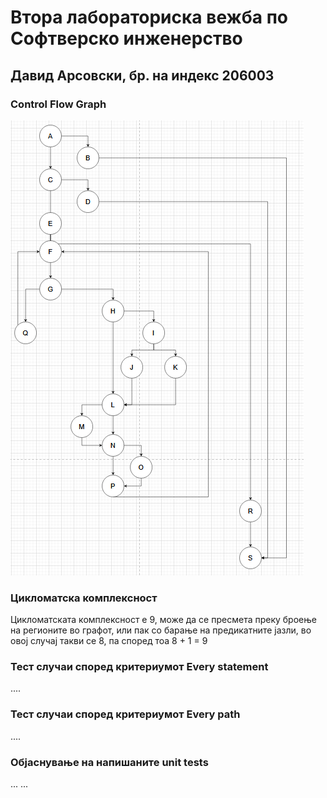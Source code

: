 # Втора лабораториска вежба по Софтверско инженерство

## Давид Арсовски, бр. на индекс 206003


###  Control Flow Graph

![Control Flow Graph](https://github.com/arsovskii/SI_2022_lab2_206003/blob/master/image.png)

### Цикломатска комплексност

Цикломатската комплексност е 9, може да се пресмета преку броење на регионите во графот, или пак со барање на предикатните јазли, во овој случај такви се 8, па според тоа 8 + 1 = 9

### Тест случаи според критериумот  Every statement 

....

### Тест случаи според критериумот Every path

.... 

### Објаснување на напишаните unit tests

...
...
